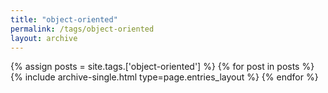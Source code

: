 ```yaml
---
title: "object-oriented"
permalink: /tags/object-oriented
layout: archive
---
```


{% assign posts = site.tags.['object-oriented'] %}
{% for post in posts %} {% include archive-single.html type=page.entries_layout %} {% endfor %}

